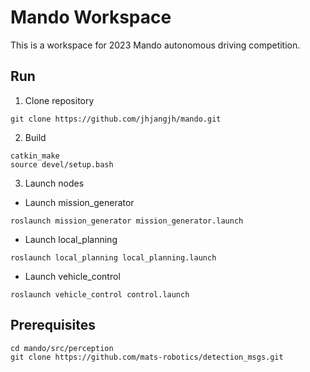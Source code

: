 # Mando Workspace
This is a workspace for 2023 Mando autonomous driving competition.

## Run
1. Clone repository
```
git clone https://github.com/jhjangjh/mando.git
```
2. Build
```
catkin_make
source devel/setup.bash
```
3. Launch nodes
- Launch mission_generator
```
roslaunch mission_generator mission_generator.launch
```
- Launch local_planning
```
roslaunch local_planning local_planning.launch
```
- Launch vehicle_control
```
roslaunch vehicle_control control.launch
```

## Prerequisites
```
cd mando/src/perception
git clone https://github.com/mats-robotics/detection_msgs.git
```